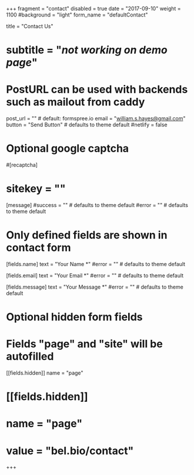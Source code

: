 +++
fragment = "contact"
disabled = true
date = "2017-09-10"
weight = 1100
#background = "light"
form_name = "defaultContact"

title = "Contact Us"
# subtitle  = "*not working on demo page*"

# PostURL can be used with backends such as mailout from caddy
post_url = ""  # default: formspree.io
email = "william.s.hayes@gmail.com"
button = "Send Button" # defaults to theme default
#netlify = false

# Optional google captcha
#[recaptcha]
#  sitekey = ""

[message]
  #success = "" # defaults to theme default
  #error = "" # defaults to theme default

# Only defined fields are shown in contact form
[fields.name]
  text = "Your Name *"
  #error = "" # defaults to theme default

[fields.email]
  text = "Your Email *"
  #error = "" # defaults to theme default

[fields.message]
  text = "Your Message *"
  #error = "" # defaults to theme default

# Optional hidden form fields
# Fields "page" and "site" will be autofilled
[[fields.hidden]]
  name = "page"

# [[fields.hidden]]
#  name = "page"
#  value = "bel.bio/contact"
+++
